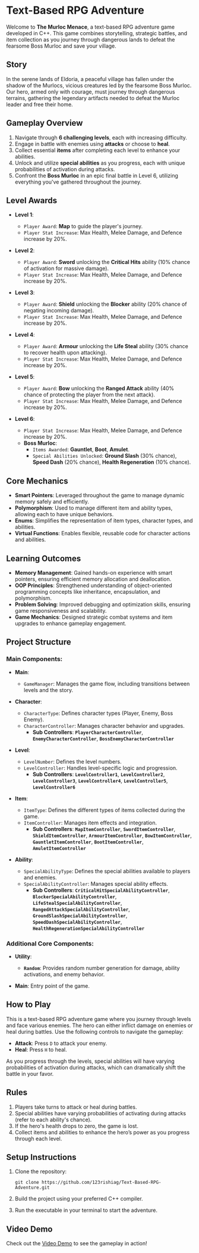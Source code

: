# Text-Based RPG Adventure

Welcome to **The Murloc Menace**, a text-based RPG adventure game developed in C++. This game combines storytelling, strategic battles, and item collection as you journey through dangerous lands to defeat the fearsome Boss Murloc and save your village.

## Story

In the serene lands of Eldoria, a peaceful village has fallen under the shadow of the Murlocs, vicious creatures led by the fearsome Boss Murloc. Our hero, armed only with courage, must journey through dangerous terrains, gathering the legendary artifacts needed to defeat the Murloc leader and free their home.

## Gameplay Overview

1. Navigate through **6 challenging levels**, each with increasing difficulty.
2. Engage in battle with enemies using **attacks** or choose to **heal**.
3. Collect essential **items** after completing each level to enhance your abilities.
4. Unlock and utilize **special abilities** as you progress, each with unique probabilities of activation during attacks.
5. Confront the **Boss Murloc** in an epic final battle in Level 6, utilizing everything you've gathered throughout the journey.

## Level Awards

- **Level 1**:
  - `Player Award`: **Map** to guide the player's journey.
  - `Player Stat Increase`: Max Health, Melee Damage, and Defence increase by 20%.

- **Level 2**:
  - `Player Award`: **Sword** unlocking the **Critical Hits** ability (10% chance of activation for massive damage).
  - `Player Stat Increase`: Max Health, Melee Damage, and Defence increase by 20%.

- **Level 3**:
  - `Player Award`: **Shield** unlocking the **Blocker** ability (20% chance of negating incoming damage).
  - `Player Stat Increase`: Max Health, Melee Damage, and Defence increase by 20%.

- **Level 4**:
  - `Player Award`: **Armour** unlocking the **Life Steal** ability (30% chance to recover health upon attacking).
  - `Player Stat Increase`: Max Health, Melee Damage, and Defence increase by 20%.

- **Level 5**:
  - `Player Award`: **Bow** unlocking the **Ranged Attack** ability (40% chance of protecting the player from the next attack).
  - `Player Stat Increase`: Max Health, Melee Damage, and Defence increase by 20%.

- **Level 6**:
  - `Player Stat Increase`: Max Health, Melee Damage, and Defence increase by 20%.
  - **Boss Murloc**:
    - `Items Awarded`: **Gauntlet**, **Boot**, **Amulet**.
    - `Special Abilities Unlocked`: **Ground Slash** (30% chance), **Speed Dash** (20% chance), **Health Regeneration** (10% chance).

## Core Mechanics

- **Smart Pointers**: Leveraged throughout the game to manage dynamic memory safely and efficiently.
- **Polymorphism**: Used to manage different item and ability types, allowing each to have unique behaviors.
- **Enums**: Simplifies the representation of item types, character types, and abilities.
- **Virtual Functions**: Enables flexible, reusable code for character actions and abilities.

## Learning Outcomes

- **Memory Management**: Gained hands-on experience with smart pointers, ensuring efficient memory allocation and deallocation.
- **OOP Principles**: Strengthened understanding of object-oriented programming concepts like inheritance, encapsulation, and polymorphism.
- **Problem Solving**: Improved debugging and optimization skills, ensuring game responsiveness and scalability.
- **Game Mechanics**: Designed strategic combat systems and item upgrades to enhance gameplay engagement.

## Project Structure

### Main Components:

- **Main**:
  - `GameManager`: Manages the game flow, including transitions between levels and the story.
  
- **Character**:
  - `CharacterType`: Defines character types (Player, Enemy, Boss Enemy).
  - `CharacterController`: Manages character behavior and upgrades.
    - **Sub Controllers**: **`PlayerCharacterController`**, **`EnemyCharacterController`**, **`BossEnemyCharacterController`**

- **Level**:
  - `LevelNumber`: Defines the level numbers.
  - `LevelController`: Handles level-specific logic and progression.
    - **Sub Controllers**: **`LevelController1`**, **`LevelController2`**, **`LevelController3`**, **`LevelController4`**, **`LevelController5`**, **`LevelController6`**

- **Item**:
  - `ItemType`: Defines the different types of items collected during the game.
  - `ItemController`: Manages item effects and integration.
    - **Sub Controllers**: **`MapItemController`**, **`SwordItemController`**, **`ShieldItemController`**, **`ArmourItemController`**, **`BowItemController`**, **`GauntletItemController`**, **`BootItemController`**, **`AmuletItemController`**

- **Ability**:
  - `SpecialAbilityType`: Defines the special abilities available to players and enemies.
  - `SpecialAbilityController`: Manages special ability effects.
    - **Sub Controllers**: **`CriticalHitSpecialAbilityController`**, **`BlockerSpecialAbilityController`**, **`LifeStealSpecialAbilityController`**, **`RangedAttackSpecialAbilityController`**, **`GroundSlashSpecialAbilityController`**, **`SpeedDashSpecialAbilityController`**, **`HealthRegenerationSpecialAbilityController`**

### Additional Core Components:

- **Utility**:
  - **`Random`**: Provides random number generation for damage, ability activations, and enemy behavior.

- **Main**: Entry point of the game.

## How to Play

This is a text-based RPG adventure game where you journey through levels and face various enemies. The hero can either inflict damage on enemies or heal during battles. Use the following controls to navigate the gameplay:

- **Attack**: Press `D` to attack your enemy.
- **Heal**: Press `H` to heal.

As you progress through the levels, special abilities will have varying probabilities of activation during attacks, which can dramatically shift the battle in your favor.

## Rules

1. Players take turns to attack or heal during battles.
2. Special abilities have varying probabilities of activating during attacks (refer to each ability's chance).
3. If the hero's health drops to zero, the game is lost.
4. Collect items and abilities to enhance the hero’s power as you progress through each level.

## Setup Instructions

1. Clone the repository:
   ```
   git clone https://github.com/123rishiag/Text-Based-RPG-Adventure.git
   ```

2. Build the project using your preferred C++ compiler.

3. Run the executable in your terminal to start the adventure.

## Video Demo

Check out the [Video Demo](https://www.loom.com/share/a3d0f60d80da4f4b8fa14776b25d4342?sid=ba426849-9fd0-427c-be8a-e812dce3edc8) to see the gameplay in action!